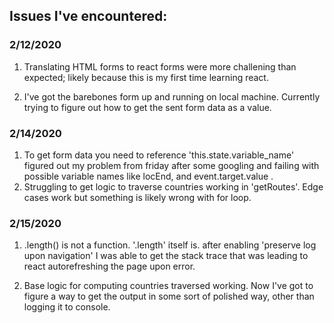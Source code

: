 ## Issues I've encountered:

### 2/12/2020 
1. Translating HTML forms to react forms were more challening than expected; likely because this is my first time learning react. 

2. I've got the barebones form up and running on local machine. Currently trying to figure out how to get the sent form data as a value.


### 2/14/2020
1. To get form data you need to reference 'this.state.variable_name' figured out my problem from friday after some googling and failing with possible variable names like locEnd, and event.target.value .
2. Struggling to get logic to traverse countries working in 'getRoutes'. Edge cases work but something is likely wrong with for loop. 

### 2/15/2020 
1. .length() is not a function. '.length' itself is. after enabling 'preserve log upon navigation' I was able to get the stack trace that was leading to react autorefreshing the page upon error.

2. Base logic for computing countries traversed working. Now I've got to figure a way to get the output in some sort of polished way, other than logging it to console. 